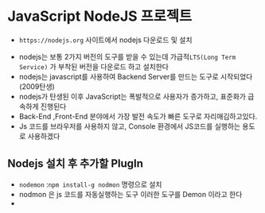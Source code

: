 # JavaScript NodeJS 프로젝트

- `https://nodejs.org` 사이트에서 nodejs 다운로드 및 설치

* nodejs는 보통 2가지 버전의 도구를 받을 수 있는데 가급적`LTS(Long Term Service)` 가 부착된 버전을 다운로드 하고 설치한다
* nodejs는 javascript를 사용하여 Backend Server를 만드는 도구로 시작되었다(2009탄생)
* nodejs가 탄생된 이후 JavaScript는 폭발적으로 사용자가 증가하고, 표준화가 급속하게 진행된다
* Back-End ,Front-End 분야에서 가장 발전 속도가 빠른 도구로 자리매김하고있다.
* Js 코드를 브라우저를 사용하지 않고, Console 환경에서 JS코드를 실행하는 용도로 사용하겠다

## Nodejs 설치 후 추가할 PlugIn

- `nodemon` :`npm install-g nodmon` 명령으로 설치
- nodmon 은 js 코드를 자동실행하는 도구 이러한 도구를 Demon 이라고 한다
-
